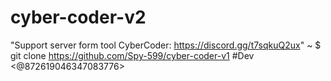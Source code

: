 # cyber-coder-v2
"Support server form tool CyberCoder: https://discord.gg/t7sqkuQ2ux"
~ $ git clone https://github.com/Spy-599/cyber-coder-v1
#Dev <@872619046347083776>
